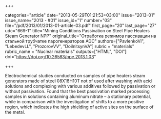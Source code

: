 +++

categories="article"
date="2013-05-29T01:21:53+03:00"
issue="2013-01"
issue_name="2013 - #01"
issue_id="1"
number="03"
file="/pdf/2013/01/2013-01-article-03.pdf"
first_page="20"
last_page="27"
udc="669-1"
title="Mining Conditions Passivation on Steel Pipe Heaters Steam Generator NPP"
original_title="Отработка режимов пассивации на стальной трубчатке парогенераторов АЭС"
authors=["PavlenkoVI", "LebedevLL", "ProzorovVV", "DoilnitsynVA"]
rubric = "materials"
rubric_name = "Nuclear materials"
outputs=["HTML", "DOI"]
doi="https://doi.org/10.26583/npe.2013.1.03"

+++

Electrochemical studies conducted on samples of pipe heaters steam generators made of steel 08Х18Н10Т not of used after washing with acid solutions and complexing with various additives followed by passivation or without passivation. Found that the best passivation marked processing samples in solutions containing aluminum nitrate – a stationary potential, while in comparison with the investigation of shifts to a more positive region, which indicates the high shielding of active sites on the surface of the metal.